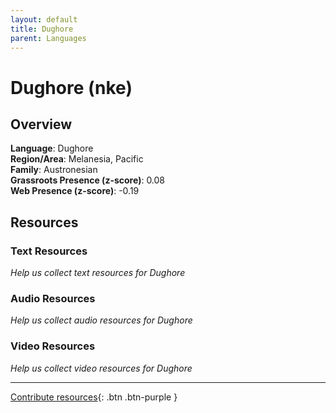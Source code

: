```yaml
---
layout: default
title: Dughore
parent: Languages
---
```


# Dughore (nke)

## Overview

**Language**: Dughore  
**Region/Area**: Melanesia, Pacific  
**Family**: Austronesian  
**Grassroots Presence (z-score)**: 0.08  
**Web Presence (z-score)**: -0.19  

## Resources

### Text Resources
*Help us collect text resources for Dughore*

### Audio Resources
*Help us collect audio resources for Dughore*

### Video Resources
*Help us collect video resources for Dughore*

---

[Contribute resources](https://forms.office.com/e/1SfLJx3u1r){: .btn .btn-purple }
